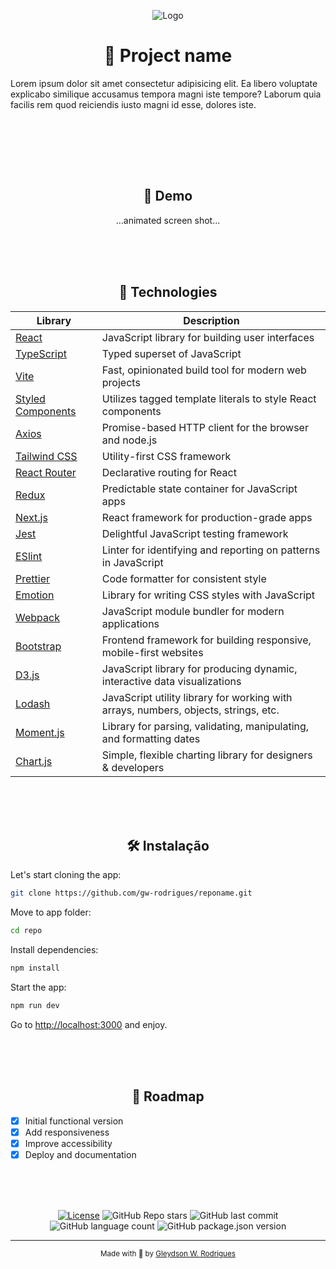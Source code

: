 <div align="center">

![Logo](https://github.com/gw-rodrigues/readme-template/assets/logo.png)

</div>

<div align="center">

# 🚀 Project name

</div>

Lorem ipsum dolor sit amet consectetur adipisicing elit. Ea libero voluptate explicabo similique accusamus tempora magni iste tempore? Laborum quia facilis rem quod reiciendis iusto magni id esse, dolores iste.

<br/>

<br/><br/><br/>

<div align="center">

## 📸 Demo

</div>

<div align="center">

...animated screen shot...

</div>

<br/><br/><br/>

<div align="center">

## 🧪 Technologies

</div>

| Library                                            | Description                                                                         |
| -------------------------------------------------- | ----------------------------------------------------------------------------------- |
| [React](https://reactjs.org)                       | JavaScript library for building user interfaces                                     |
| [TypeScript](https://www.typescriptlang.org)       | Typed superset of JavaScript                                                        |
| [Vite](https://vitejs.dev)                         | Fast, opinionated build tool for modern web projects                                |
| [Styled Components](https://styled-components.com) | Utilizes tagged template literals to style React components                         |
| [Axios](https://axios-http.com)                    | Promise-based HTTP client for the browser and node.js                               |
| [Tailwind CSS](https://tailwindcss.com)            | Utility-first CSS framework                                                         |
| [React Router](https://reactrouter.com)            | Declarative routing for React                                                       |
| [Redux](https://redux.js.org)                      | Predictable state container for JavaScript apps                                     |
| [Next.js](https://nextjs.org)                      | React framework for production-grade apps                                           |
| [Jest](https://jestjs.io)                          | Delightful JavaScript testing framework                                             |
| [ESlint](https://eslint.org)                       | Linter for identifying and reporting on patterns in JavaScript                      |
| [Prettier](https://prettier.io)                    | Code formatter for consistent style                                                 |
| [Emotion](https://emotion.sh)                      | Library for writing CSS styles with JavaScript                                      |
| [Webpack](https://webpack.js.org)                  | JavaScript module bundler for modern applications                                   |
| [Bootstrap](https://getbootstrap.com)              | Frontend framework for building responsive, mobile-first websites                   |
| [D3.js](https://d3js.org)                          | JavaScript library for producing dynamic, interactive data visualizations           |
| [Lodash](https://lodash.com)                       | JavaScript utility library for working with arrays, numbers, objects, strings, etc. |
| [Moment.js](https://momentjs.com)                  | Library for parsing, validating, manipulating, and formatting dates                 |
| [Chart.js](https://www.chartjs.org)                | Simple, flexible charting library for designers & developers                        |

<br/><br/><br/>

<div align="center">

## 🛠 Instalação

</div>

Let's start cloning the app:

```bash
git clone https://github.com/gw-rodrigues/reponame.git
```

Move to app folder:

```bash
cd repo
```

Install dependencies:

```bash
npm install
```

Start the app:

```bash
npm run dev
```

Go to [http://localhost:3000](http://localhost:3000) and enjoy.

<br/><br/><br/>

<div align="center">

## 🧭 Roadmap

</div>

- [x] Initial functional version
- [x] Add responsiveness
- [x] Improve accessibility
- [x] Deploy and documentation

<br/><br/><br/>

<div align="center">

[![License](https://img.shields.io/badge/license-MIT-green?style=for-the-badge)](./LICENSE)
![GitHub Repo stars](https://img.shields.io/github/stars/gw-rodrigues/reponame?style=for-the-badge)
![GitHub last commit](https://img.shields.io/github/last-commit/gw-rodrigues/reponame?style=for-the-badge)
![GitHub language count](https://img.shields.io/github/languages/count/gw-rodrigues/reponame?style=for-the-badge)
![GitHub package.json version](https://img.shields.io/github/package-json/v/gw-rodrigues/reponame?style=for-the-badge)

</div>

---

<small align="center">

Made with 💜 by [Gleydson W. Rodrigues](https://github.com/gw-rodrigues)

</small>
